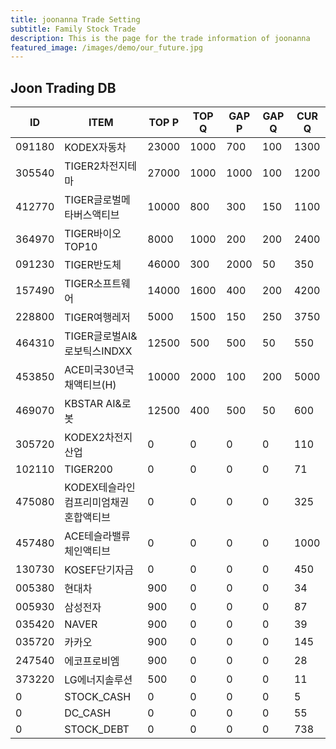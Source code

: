 ```yaml
---
title: joonanna Trade Setting
subtitle: Family Stock Trade
description: This is the page for the trade information of joonanna
featured_image: /images/demo/our_future.jpg
---
```


## Joon Trading DB

|ID|ITEM |TOP P|TOP Q|GAP P|GAP Q|CUR Q|
|--|-----|--|--|--|--|--|
|091180|KODEX자동차|23000|1000|700|100|1300|
|305540|TIGER2차전지테마|27000|1000|1000|100|1200|
|412770|TIGER글로벌메타버스액티브|10000|800|300|150|1100| 
|364970|TIGER바이오TOP10|8000|1000|200|200|2400|
|091230|TIGER반도체|46000|300|2000|50|350|
|157490|TIGER소프트웨어|14000|1600|400|200|4200|
|228800|TIGER여행레저|5000|1500|150|250|3750|
|464310|TIGER글로벌AI&로보틱스INDXX|12500|500|500|50|550|
|453850|ACE미국30년국채액티브(H)|10000|2000|100|200|5000|
|469070|KBSTAR AI&로봇|12500|400|500|50|600|
|305720|KODEX2차전지산업|0|0|0|0|110|
|102110|TIGER200|0|0|0|0|71|
|475080|KODEX테슬라인컴프리미엄채권혼합액티브|0|0|0|0|325|
|457480|ACE테슬라밸류체인액티브|0|0|0|0|1000|
|130730|KOSEF단기자금|0|0|0|0|450|
|005380|현대차|900|0|0|0|34|
|005930|삼성전자|900|0|0|0|87|
|035420|NAVER|900|0|0|0|39|
|035720|카카오|900|0|0|0|145|
|247540|에코프로비엠|900|0|0|0|28|
|373220|LG에너지솔루션|500|0|0|0|11|
|0|STOCK_CASH|0|0|0|0|5|
|0|DC_CASH|0|0|0|0|55|
|0|STOCK_DEBT|0|0|0|0|738|

